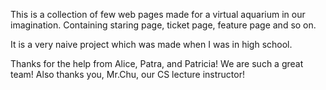 This is a collection of few web pages made for a virtual aquarium in our imagination.
Containing staring page, ticket page, feature page and so on.

It is a very naive project which was made when I was in high school. 

Thanks for the help from Alice, Patra, and Patricia! We are such a great team! Also thanks you, Mr.Chu, our CS lecture instructor!
